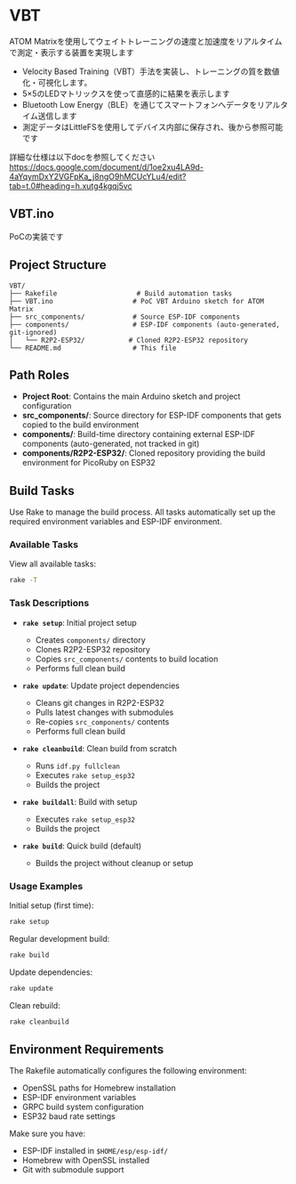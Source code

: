 # VBT

ATOM Matrixを使用してウェイトトレーニングの速度と加速度をリアルタイムで測定・表示する装置を実現します
- Velocity Based Training（VBT）手法を実装し、トレーニングの質を数値化・可視化します。
- 5×5のLEDマトリックスを使って直感的に結果を表示します
- Bluetooth Low Energy（BLE）を通じてスマートフォンへデータをリアルタイム送信します
- 測定データはLittleFSを使用してデバイス内部に保存され、後から参照可能です

詳細な仕様は以下docを参照してください
https://docs.google.com/document/d/1oe2xu4LA9d-4aYqymDxY2VGFpKa_j8ngO9hMCUcYLu4/edit?tab=t.0#heading=h.xutg4kgqj5vc

## VBT.ino

PoCの実装です

## Project Structure

```
VBT/
├── Rakefile                    # Build automation tasks
├── VBT.ino                    # PoC VBT Arduino sketch for ATOM Matrix
├── src_components/            # Source ESP-IDF components
├── components/                # ESP-IDF components (auto-generated, git-ignored)
│   └── R2P2-ESP32/           # Cloned R2P2-ESP32 repository
└── README.md                  # This file
```

## Path Roles

- **Project Root**: Contains the main Arduino sketch and project configuration
- **src_components/**: Source directory for ESP-IDF components that gets copied to the build environment
- **components/**: Build-time directory containing external ESP-IDF components (auto-generated, not tracked in git)
- **components/R2P2-ESP32/**: Cloned repository providing the build environment for PicoRuby on ESP32

## Build Tasks

Use Rake to manage the build process. All tasks automatically set up the required environment variables and ESP-IDF environment.

### Available Tasks

View all available tasks:
```bash
rake -T
```

### Task Descriptions

- **`rake setup`**: Initial project setup
  - Creates `components/` directory
  - Clones R2P2-ESP32 repository
  - Copies `src_components/` contents to build location
  - Performs full clean build

- **`rake update`**: Update project dependencies
  - Cleans git changes in R2P2-ESP32
  - Pulls latest changes with submodules
  - Re-copies `src_components/` contents
  - Performs full clean build

- **`rake cleanbuild`**: Clean build from scratch
  - Runs `idf.py fullclean`
  - Executes `rake setup_esp32`
  - Builds the project

- **`rake buildall`**: Build with setup
  - Executes `rake setup_esp32`
  - Builds the project

- **`rake build`**: Quick build (default)
  - Builds the project without cleanup or setup

### Usage Examples

Initial setup (first time):
```bash
rake setup
```

Regular development build:
```bash
rake build
```

Update dependencies:
```bash
rake update
```

Clean rebuild:
```bash
rake cleanbuild
```

## Environment Requirements

The Rakefile automatically configures the following environment:
- OpenSSL paths for Homebrew installation
- ESP-IDF environment variables
- GRPC build system configuration
- ESP32 baud rate settings

Make sure you have:
- ESP-IDF installed in `$HOME/esp/esp-idf/`
- Homebrew with OpenSSL installed
- Git with submodule support
